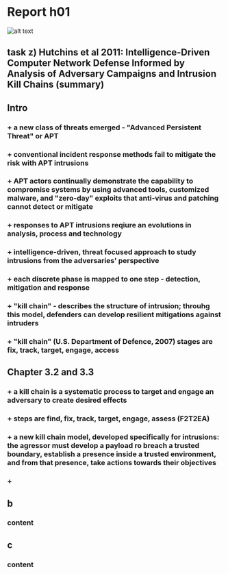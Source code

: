 # Report h01

![alt text](http://url/to/img.png) 

## task z) Hutchins et al 2011: Intelligence-Driven Computer Network Defense Informed by Analysis of Adversary Campaigns and Intrusion Kill Chains (summary)

## Intro

### + a new class of threats emerged - "Advanced Persistent Threat" or APT 
### + conventional incident response methods fail to mitigate the risk with APT intrusions
### + APT actors continually demonstrate the capability to compromise systems by using advanced tools, customized malware, and "zero-day" exploits that anti-virus and patching cannot detect or mitigate
### + responses to APT intrusions reqiure an evolutions in analysis, process and technology
### + intelligence-driven, threat focused approach to study intrusions from the adversaries' perspective
### + each discrete phase is mapped to one step - detection, mitigation and response
### + "kill chain" - describes the structure of intrusion; throuhg this model, defenders can develop resilient mitigations against intruders 
### + "kill chain" (U.S. Department of Defence, 2007) stages are fix, track, target, engage, access

## Chapter 3.2 and 3.3 

### + a kill chain is a systematic process to target and engage an adversary to create desired effects
### + steps are find, fix, track, target, engage, assess (F2T2EA)
### + a new kill chain model, developed specifically for intrusions: the agressor must develop a payload ro breach a trusted boundary, establish a presence inside a trusted environment, and from that presence, take actions towards their objectives
### + 

## b

### content

## c

### content
